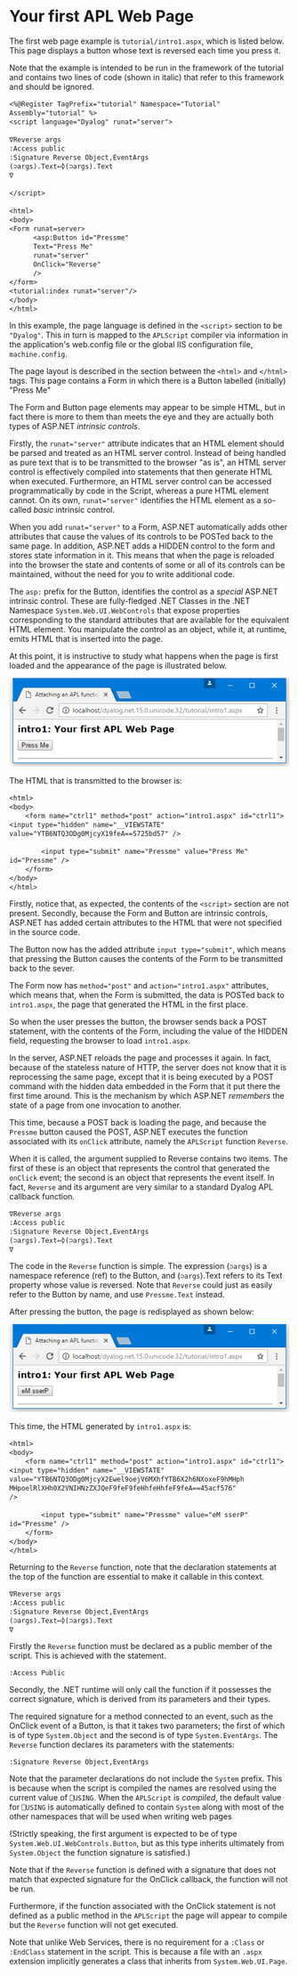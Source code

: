 # Your first APL Web Page

The first web page example is `tutorial/intro1.aspx`, which is listed below. This page displays a button whose text is reversed each time you press it.

Note that the example is intended to be run in the framework of the tutorial and contains two lines of code (shown in italic) that refer to this framework and should be ignored.
```apl
<%@Register TagPrefix="tutorial" Namespace="Tutorial" Assembly="tutorial" %>
<script language="Dyalog" runat="server">
 
∇Reverse args
:Access public
:Signature Reverse Object,EventArgs
(⊃args).Text←⌽(⊃args).Text
∇
 
</script>
 
<html>
<body>
<Form runat=server>
      <asp:Button id="Pressme" 
      Text="Press Me"
      runat="server"
      OnClick="Reverse" 
      />
</form>
<tutorial:index runat="server"/>
</body>
</html>
```

In this example, the page language is defined in the `<script>` section to be `"Dyalog"`. This in turn is mapped to the `APLScript` compiler via information in the application's web.config file or the global IIS configuration file, `machine.config`.

The page layout is described in the section between the `<html>` and `</html>` tags. This page contains a Form in which there is a Button labelled (initially) "Press Me"

The Form and Button page elements may appear to be simple HTML, but in fact there is more to them than meets the eye and they are actually both types of ASP.NET *intrinsic controls*.

Firstly, the `runat="server"` attribute indicates that an HTML element should be parsed and treated as an HTML server control. Instead of being handled as pure text that is to be transmitted to the browser "as is", an HTML server control is effectively compiled into statements that then generate HTML when executed. Furthermore, an HTML server control can be accessed programmatically by code in the Script, whereas a pure HTML element cannot. On its own, `runat="server"` identifies the HTML element as a so-called *basic* intrinsic control.

When you add `runat="server"` to a Form, ASP.NET automatically adds other attributes that cause the values of its controls to be POSTed back to the same page. In addition, ASP.NET adds a HIDDEN control to the form and stores state information in it. This means that when the page is reloaded into the browser the state and contents of some or all of its controls can be maintained, without the need for you to write additional code.

The `asp:` prefix for the Button, identifies the control as a *special* ASP.NET intrinsic control. These are fully-fledged .NET Classes in the .NET Namespace `System.Web.UI.WebControls` that expose properties corresponding to the standard attributes that are available for the equivalent HTML element. You manipulate the control as an object, while it, at runtime, emits HTML that is inserted into the page.

At this point, it is instructive to study what happens when the page is first loaded and the appearance of the page is illustrated below.

![intro1_1](../img/intro1-1.png)

The HTML that is transmitted to the browser is:
```apl
<html>
<body>
	<form name="ctrl1" method="post" action="intro1.aspx" id="ctrl1">
<input type="hidden" name="__VIEWSTATE"
value="YTB6NTQ3ODg0MjcyX19feA==5725bd57" />

		<input type="submit" name="Pressme" value="Press Me"
id="Pressme" />
	</form>
</body>
</html>

```

Firstly, notice that, as expected, the contents of the `<script>` section are not present. Secondly, because the Form and Button are intrinsic controls, ASP.NET has added certain attributes to the HTML that were not specified in the source code.

The Button now has the added attribute `input type="submit"`, which means that pressing the Button causes the contents of the Form to be transmitted back to the sever.

The Form now has `method="post"` and `action="intro1.aspx"` attributes, which means that, when the Form is submitted, the data is POSTed back to `intro1.aspx`, the page that generated the HTML in the first place.

So when the user presses the button, the browser sends back a POST statement, with the contents of the Form, including the value of the HIDDEN field, requesting the browser to load `intro1.aspx`.

In the server, ASP.NET reloads the page and processes it again. In fact, because of the stateless nature of HTTP, the server does not know that it is reprocessing the same page, except that it is being executed by a POST command with the hidden data embedded in the Form that it put there the first time around. This is the mechanism by which ASP.NET *remembers* the state of a page from one invocation to another.

This time, because a POST back is loading the page, and because the `Pressme` button caused the POST, ASP.NET executes the function associated with its `onClick` attribute, namely the `APLScript` function `Reverse`.

When it is called, the argument supplied to Reverse contains two items. The first of these is an object that represents the control that generated the `onClick` event; the second is an object that represents the event itself. In fact, `Reverse` and its argument are very similar to a standard Dyalog APL callback function.

```apl
∇Reverse args
:Access public
:Signature Reverse Object,EventArgs
(⊃args).Text←⌽(⊃args).Text
∇
```

The code in the `Reverse` function is simple. The expression (`⊃args`) is a namespace reference (ref) to the Button, and (`⊃args`).Text refers to its Text property whose value is reversed. Note that `Reverse` could just as easily refer to the Button by name, and use `Pressme.Text` instead.

After pressing the button, the page is redisplayed as shown below:

![intro1_2](../img/intro1-2.png)

This time, the HTML generated by `intro1.aspx` is:
```apl
<html>
<body>
	<form name="ctrl1" method="post" action="intro1.aspx" id="ctrl1">
<input type="hidden" name="__VIEWSTATE"
value="YTB6NTQ3ODg0MjcyX2Ewel9oejV6MXhfYTB6X2h6NXoxeF9hMHph
MHpoelRlXHh0X2VNIHNzZXJQeF9feF9feHhfeHhfeF9feA==45acf576"
/>

		<input type="submit" name="Pressme" value="eM sserP"
id="Pressme" />
	</form>
</body>
</html>

```

Returning to the `Reverse` function, note that the declaration statements at the top of the function are essential to make it callable in this context.

```apl
∇Reverse args
:Access public
:Signature Reverse Object,EventArgs
(⊃args).Text←⌽(⊃args).Text
∇
```

Firstly the `Reverse` function must be declared as a public member of the script. This is achieved with the statement.
```apl
:Access Public
```

Secondly, the .NET runtime will only call the function if it possesses the correct signature, which is derived from its parameters and their types.

The required signature for a method connected to an event, such as the OnClick event of a Button, is that it takes two parameters; the first of which is of type `System.Object` and the second is of type `System.EventArgs`. The `Reverse` function declares its parameters with the statements:
```apl
:Signature Reverse Object,EventArgs
```

Note that the parameter declarations do not include the `System` prefix. This is because when the script is compiled the names are resolved using the current value of `⎕USING`. When the `APLScript` is *compiled*, the default value for `⎕USING` is automatically defined to contain `System` along with most of the other namespaces that will be used when writing web pages

(Strictly speaking, the first argument is expected to be of type `System.Web.UI.WebControls.Button`, but as this type inherits ultimately from `System.Object` the function signature is satisfied.)

Note that if the `Reverse` function is defined with a signature that does not match that expected signature for the OnClick callback, the function will not be run.

Furthermore, if the function associated with the OnClick statement is not defined as a public method in the `APLScript` the page will appear to compile but the `Reverse` function will not get executed.

Note that unlike Web Services, there is no requirement for a `:Class` or `:EndClass` statement in the script. This is because a file with an `.aspx` extension implicitly generates a class that inherits from `System.Web.UI.Page`.
